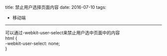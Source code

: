 title: 禁止用户选择页面内容
date: 2016-07-10
tags: 
 - 移动端
---


可以通过-webkit-user-select来禁止用户选中页面中的内容  
html {  
-webkit-user-select: none;  
}

